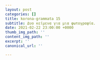 ```yaml
---
layout: post
categories: []
title: korona-grammata 15
subtitle: Δυο κείμενα για μια φωτογραφία.
date: 2021-02-22 23:00:00 +0000
thumb_img_path: ''
content_img_path: ''
excerpt: ''
canonical_url: ''

---
```

